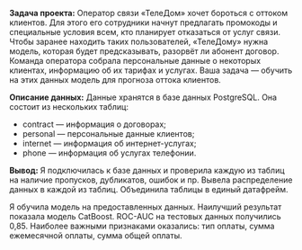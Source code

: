 **Задача проекта:**
Оператор связи «ТелеДом» хочет бороться с оттоком клиентов. Для этого его сотрудники начнут предлагать промокоды и специальные условия всем, кто планирует отказаться от услуг связи. Чтобы заранее находить таких пользователей, «ТелеДому» нужна модель, которая будет предсказывать, разорвёт ли абонент договор. Команда оператора собрала персональные данные о некоторых клиентах, информацию об их тарифах и услугах. Ваша задача — обучить на этих данных модель для прогноза оттока клиентов.

**Описание данных:**
Данные хранятся в базе данных PostgreSQL.
Она состоит из нескольких таблиц:
- contract — информация о договорах;
- personal — персональные данные клиентов;
- internet — информация об интернет-услугах;
- phone — информация об услугах телефонии.

**Вывод:**
Я подключилась к базе данных и проверила каждую из таблиц на наличие пропусков, дубликатов, ошибок и пр.
Вывела распределение данных в каждой из таблиц. Объединила таблицы в единый датафрейм.

Я обучила модель на предоставленных данных. Наилучший результат показала модель CatBoost. ROC-AUC на тестовых данных получились 0,85.
Наиболее важными признаками оказались: тип оплаты, сумма ежемесячной оплаты, сумма общей оплаты.